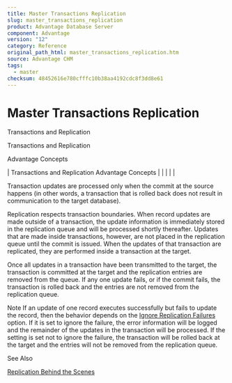 ```yaml
---
title: Master Transactions Replication
slug: master_transactions_replication
product: Advantage Database Server
component: Advantage
version: "12"
category: Reference
original_path_html: master_transactions_replication.htm
source: Advantage CHM
tags:
  - master
checksum: 48452616e780cfffc10b38aa4192cdc8f3dd8e61
---
```


# Master Transactions Replication

Transactions and Replication

Transactions and Replication

Advantage Concepts

| Transactions and Replication  Advantage Concepts |  |  |  |  |

Transaction updates are processed only when the commit at the source happens (in other words, a transaction that is rolled back does not result in communication to the target database).

Replication respects transaction boundaries. When record updates are made outside of a transaction, the update information is immediately stored in the replication queue and will be processed shortly thereafter. Updates that are made inside transactions, however, are not placed in the replication queue until the commit is issued. When the updates of that transaction are replicated, they are performed inside a transaction at the target.

Once all updates in a transaction have been transmitted to the target, the transaction is committed at the target and the replication entries are removed from the queue. If any one update fails, or if the commit fails, the transaction is rolled back and the entries are not removed from the replication queue.

Note If an update of one record executes successfully but fails to update the record, then the behavior depends on the [Ignore Replication Failures](master_replication_options.md#ignore_replication_failures) option. If it is set to ignore the failure, the error information will be logged and the remainder of the updates in the transaction will be processed. If the setting is set not to ignore the failure, the transaction will be rolled back at the target and the entries will not be removed from the replication queue.

See Also

[Replication Behind the Scenes](master_how_replication_works_internally.md)
